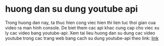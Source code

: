 # huong dan su dung youtube api
Trong huong dan nay, ta thuc hien cong viec hien thi lien tuc thoi gian cua video ra man hinh console.
De biet them cac api khac cung cap cho viec xu ly cac video bang youtube-api:
Xem tai lieu huong dan su dung cac video youtube trong cac trang web bang cach su dung youtube-api theo link: [link](https://developers.google.com/youtube/iframe_api_reference#Events)
